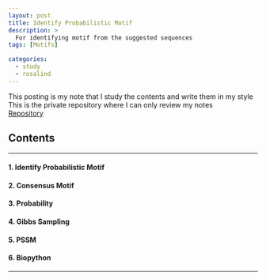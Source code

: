 ```yaml
---
layout: post
title: Identify Probabilistic Motif
description: >
  For identifying motif from the suggested sequences
tags: [Motifs]

categories:
  - study
  - rosalind
---
```


This posting is my note that I study the contents and write them in my style <br>
This is the private repository where I can only review my notes<br>
[Repository](https://github.com/hyun-jin891/hidden-post-hyunjin891-github-blog/blob/master/_posts/study/rosalind/2023-10-06-Identify-Probabilistic-Motif.md)

## Contents
------
#### 1. Identify Probabilistic Motif
#### 2. Consensus Motif
#### 3. Probability
#### 4. Gibbs Sampling
#### 5. PSSM
#### 6. Biopython
-----
